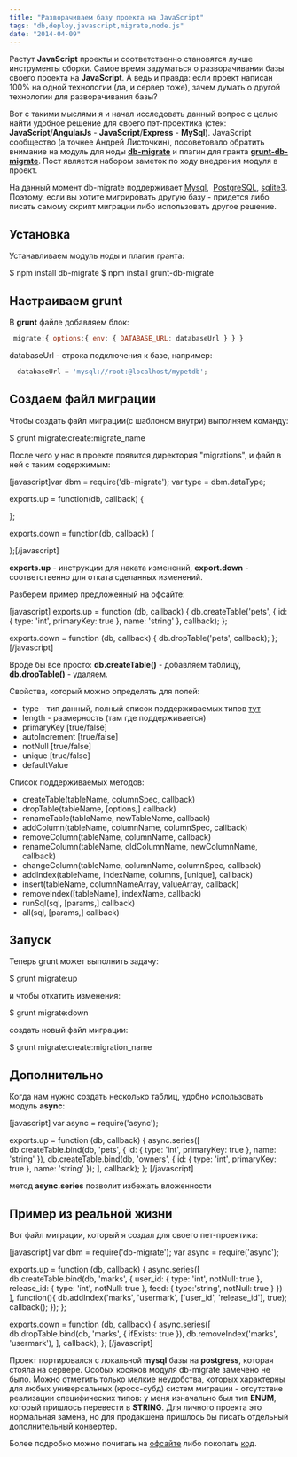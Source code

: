 ```yaml
---
title: "Разворачиваем базу проекта на JavaScript"
tags: "db,deploy,javascript,migrate,node.js"
date: "2014-04-09"
---
```


Растут **JavaScript** проекты и соответственно становятся лучше инструменты сборки. Самое время задуматься о разворачивании базы своего проекта на **JavaScript**. А ведь и правда: если проект написан 100% на одной технологии (да, и сервер тоже), зачем думать о другой технологии для разворачивания базы?

Вот с такими мыслями я и начал исследовать данный вопрос с целью найти удобное решение для своего пэт-проектика (стек: **JavaScript**/**AngularJs** - **JavaScript**/**Express** - **MySql**). JavaScript сообщество (а точнее Андрей Листочкин), посоветовало обратить внимание на модуль для ноды **[db-migrate](https://www.npmjs.org/package/db-migrate "npmjs.org")** и плагин для гранта **[grunt-db-migrate](https://www.npmjs.org/package/grunt-db-migrate "npmjs.org")**. Пост является набором заметок по ходу внедрения модуля в проект.

На данный момент db-migrate поддерживает [Mysql](https://github.com/felixge/node-mysql "node-mysql"),  [PostgreSQL](https://github.com/brianc/node-postgres), [sqlite3](https://github.com/developmentseed/node-sqlite3). Поэтому, если вы хотите мигрировать другую базу - придется либо писать самому скрипт миграции либо использовать другое решение.

## Установка

Устанавливаем модуль ноды и плагин гранта:

$ npm install db-migrate
$ npm install grunt-db-migrate

## Настраиваем grunt

В **grunt** файле добавляем блок:

```javascript 
 migrate:{ options:{ env: { DATABASE_URL: databaseUrl } } } 
 ```

databaseUrl - строка подключения к базе, например:

```javascript 
  databaseUrl = 'mysql://root:@localhost/mypetdb';  
 ```

## Создаем файл миграции

Чтобы создать файл миграции(с шаблоном внутри) выполняем команду:

$ grunt migrate:create:migrate_name

После чего у нас в проекте появится директория "migrations", и файл в ней с таким содержимым:

[javascript]var dbm = require('db-migrate'); var type = dbm.dataType;

exports.up = function(db, callback) {

};

exports.down = function(db, callback) {

};[/javascript]

**exports.up** - инструкции для наката изменений, **export.down** - соответственно для отката сделанных изменений.

Разберем пример предложенный на офсайте:

[javascript] exports.up = function (db, callback) { db.createTable('pets', { id: { type: 'int', primaryKey: true }, name: 'string' }, callback); };

exports.down = function (db, callback) { db.dropTable('pets', callback); }; [/javascript]

Вроде бы все просто: **db.createTable()** - добавляем таблицу, **db.dropTable()** - удаляем.

Свойства, который можно определять для полей:

- type - тип данный, полный список поддерживаемых типов [тут](https://github.com/kunklejr/node-db-migrate/blob/master/lib/data_type.js "lib/data_type.js")
- length - размерность (там где поддерживается)
- primaryKey [true/false]
- autoIncrement [true/false]
- notNull [true/false]
- unique [true/false]
- defaultValue

Список поддерживаемых методов:

- createTable(tableName, columnSpec, callback)
- dropTable(tableName, [options,] callback)
- renameTable(tableName, newTableName, callback)
- addColumn(tableName, columnName, columnSpec, callback)
- removeColumn(tableName, columnName, callback)
- renameColumn(tableName, oldColumnName, newColumnName, callback)
- changeColumn(tableName, columnName, columnSpec, callback)
- addIndex(tableName, indexName, columns, [unique], callback)
- insert(tableName, columnNameArray, valueArray, callback)
- removeIndex([tableName], indexName, callback)
- runSql(sql, [params,] callback)
- all(sql, [params,] callback)

## Запуск

Теперь grunt может выполнить задачу:

$ grunt migrate:up

и чтобы откатить изменения:

$ grunt migrate:down

создать новый файл миграции:

$ grunt migrate:create:migration_name

## Дополнительно

Когда нам нужно создать несколько таблиц, удобно использовать модуль **async**:

[javascript] var async = require('async');

exports.up = function (db, callback) { async.series([ db.createTable.bind(db, 'pets', { id: { type: 'int', primaryKey: true }, name: 'string' }), db.createTable.bind(db, 'owners', { id: { type: 'int', primaryKey: true }, name: 'string' }); ], callback); }; [/javascript]

метод **async.series** позволит избежать вложенности

## Пример из реальной жизни

Вот файл миграции, который я создал для своего пет-проектика:

[javascript] var dbm = require('db-migrate'); var async = require('async');

exports.up = function (db, callback) { async.series([ db.createTable.bind(db, 'marks', { user_id: { type: 'int', notNull: true }, release_id: { type: 'int', notNull: true }, feed: { type:'string', notNull: true } }) ], function(){ db.addIndex('marks', 'usermark', ['user_id', 'release_id'], true); callback(); }); };

exports.down = function (db, callback) { async.series([ db.dropTable.bind(db, 'marks', { ifExists: true }), db.removeIndex('marks', 'usermark'), ], callback); }; [/javascript]

Проект портировался с локальной **mysql** базы на **postgress**, которая стояла на сервере. Особых косяков модуля db-migrate замечено не было. Можно отметить только мелкие неудобства, которых характерны для любых универсальных (кросс-субд) систем миграции - отсутствие реализации специфических типов: у меня изначально был тип **ENUM**, который пришлось перевести в **STRING**. Для личного проекта это нормальная замена, но для продакшена пришлось бы писать отдельный дополнительный конвертер.

Более подробно можно почитать на [офсайте](https://www.npmjs.org/package/db-migrate) либо покопать [код](https://github.com/kunklejr/node-db-migrate).
